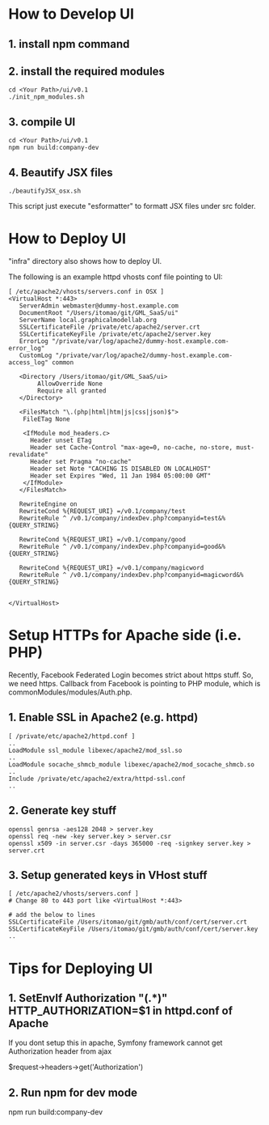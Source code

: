 # How to Develop UI

## 1. install npm command

## 2. install the required modules

```
cd <Your Path>/ui/v0.1
./init_npm_modules.sh
```

## 3. compile UI
```
cd <Your Path>/ui/v0.1
npm run build:company-dev
```

## 4. Beautify JSX files
```
./beautifyJSX_osx.sh
```

This script just execute "esformatter" to formatt JSX files under src folder.

# How to Deploy UI
"infra" directory also shows how to deploy UI.

The following is an example httpd vhosts conf file pointing to UI:

```
[ /etc/apache2/vhosts/servers.conf in OSX ]
<VirtualHost *:443>
   ServerAdmin webmaster@dummy-host.example.com
   DocumentRoot "/Users/itomao/git/GML_SaaS/ui"
   ServerName local.graphicalmodellab.org
   SSLCertificateFile /private/etc/apache2/server.crt
   SSLCertificateKeyFile /private/etc/apache2/server.key
   ErrorLog "/private/var/log/apache2/dummy-host.example.com-error_log"
   CustomLog "/private/var/log/apache2/dummy-host.example.com-access_log" common

   <Directory /Users/itomao/git/GML_SaaS/ui>
        AllowOverride None
        Require all granted
   </Directory>

   <FilesMatch "\.(php|html|htm|js|css|json)$">
    FileETag None

    <IfModule mod_headers.c>
      Header unset ETag
      Header set Cache-Control "max-age=0, no-cache, no-store, must-revalidate"
      Header set Pragma "no-cache"
      Header set Note "CACHING IS DISABLED ON LOCALHOST"
      Header set Expires "Wed, 11 Jan 1984 05:00:00 GMT"
    </IfModule>
   </FilesMatch>

   RewriteEngine on
   RewriteCond %{REQUEST_URI} =/v0.1/company/test
   RewriteRule ^ /v0.1/company/indexDev.php?companyid=test&%{QUERY_STRING}

   RewriteCond %{REQUEST_URI} =/v0.1/company/good
   RewriteRule ^ /v0.1/company/indexDev.php?companyid=good&%{QUERY_STRING}

   RewriteCond %{REQUEST_URI} =/v0.1/company/magicword
   RewriteRule ^ /v0.1/company/indexDev.php?companyid=magicword&%{QUERY_STRING}


</VirtualHost>
```

# Setup HTTPs for Apache side (i.e. PHP)

Recently, Facebook Federated Login becomes strict about https stuff.
So, we need https. Callback from Facebook is pointing to PHP module, which is commonModules/modules/Auth.php.

## 1. Enable SSL in Apache2 (e.g. httpd)

```
[ /private/etc/apache2/httpd.conf ]
..
LoadModule ssl_module libexec/apache2/mod_ssl.so
..
LoadModule socache_shmcb_module libexec/apache2/mod_socache_shmcb.so
..
Include /private/etc/apache2/extra/httpd-ssl.conf
..
```

## 2. Generate key stuff
```
openssl genrsa -aes128 2048 > server.key
openssl req -new -key server.key > server.csr
openssl x509 -in server.csr -days 365000 -req -signkey server.key > server.crt

```

## 3. Setup generated keys in VHost stuff

```
[ /etc/apache2/vhosts/servers.conf ]
# Change 80 to 443 port like <VirtualHost *:443>

# add the below to lines
SSLCertificateFile /Users/itomao/git/gmb/auth/conf/cert/server.crt
SSLCertificateKeyFile /Users/itomao/git/gmb/auth/conf/cert/server.key
..
```

# Tips for Deploying UI
## 1. SetEnvIf Authorization "(.*)" HTTP_AUTHORIZATION=$1 in httpd.conf of Apache

If you dont setup this in apache, Symfony framework cannot get Authorization header from ajax

$request->headers->get('Authorization')

## 2. Run npm for dev mode

npm run build:company-dev
